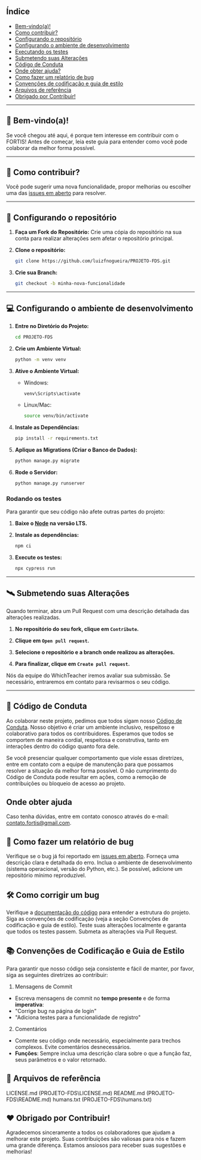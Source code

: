 
## Índice
- [Bem-vindo(a)!](#bem-vindoa)
- [Como contribuir?](#como-contribuir)
- [Configurando o repositório](#configurando-o-repositório)
- [Configurando o ambiente de desenvolvimento](#configurando-o-ambiente-de-desenvolvimento)
- [Executando os testes](#executando-os-testes)
- [Submetendo suas Alterações](#submetendo-suas-alterações)
- [Código de Conduta](#código-de-conduta)
- [Onde obter ajuda?](#onde-obter-ajuda)
- [Como fazer um relatório de bug](#como-fazer-um-relatório-de-bug)
- [Convenções de codificação e guia de estilo](#convenções-de-codificação-e-guia-de-estilo)
- [Arquivos de referência](#arquivos-de-referência)
- [Obrigado por Contribuir!](#obrigado-por-contribuir)

---
## 👋 Bem-vindo(a)!

Se você chegou até aqui, é porque tem interesse em contribuir com o FORTIS! Antes de começar, leia este guia para entender como você pode colaborar da melhor forma possível.

---

## 🤔 Como contribuir?

Você pode sugerir uma nova funcionalidade, propor melhorias ou escolher uma das [issues em aberto](https://github.com/luizfnogueira/PROJETO-FDS/issues) para resolver.

---

## 📁 Configurando o repositório

1. **Faça um Fork do Repositório:** Crie uma cópia do repositório na sua conta para realizar alterações sem afetar o repositório principal.

2. **Clone o repositório:**
   ```bash
   git clone https://github.com/luizfnogueira/PROJETO-FDS.git
   ```

3. **Crie sua Branch:**
   ```bash
   git checkout -b minha-nova-funcionalidade
   ```

---

## 💻 Configurando o ambiente de desenvolvimento

1. **Entre no Diretório do Projeto:**
   ```bash
   cd PROJETO-FDS
   ```

2. **Crie um Ambiente Virtual:**
   ```bash
   python -m venv venv
   ```

3. **Ative o Ambiente Virtual:**
   - Windows:
     ```bash
     venv\Scripts\activate
     ```
   - Linux/Mac:
     ```bash
     source venv/bin/activate
     ```

4. **Instale as Dependências:**
   ```bash
   pip install -r requirements.txt
   ```

5. **Aplique as Migrations (Criar o Banco de Dados):**
   ```bash
   python manage.py migrate
   ```

6. **Rode o Servidor:**
   ```bash
   python manage.py runserver
   ```

### Rodando os testes

Para garantir que seu código não afete outras partes do projeto:

1. **Baixe o [Node](https://nodejs.org/en) na versão LTS.**

2. **Instale as dependências:**
   ```bash
   npm ci
   ```

3. **Execute os testes:**
   ```bash
   npx cypress run
   ```

---

## 🛰️ Submetendo suas Alterações

Quando terminar, abra um Pull Request com uma descrição detalhada das alterações realizadas.

1. **No repositório do seu fork, clique em `Contribute`.**

2. **Clique em `Open pull request`.**

3. **Selecione o repositório e a branch onde realizou as alterações.**

4. **Para finalizar, clique em `Create pull request`.**

Nós da equipe do WhichTeacher iremos avaliar sua submissão. Se necessário, entraremos em contato para revisarmos o seu código.

---
## 📝 Código de Conduta

Ao colaborar neste projeto, pedimos que todos sigam nosso [Código de Conduta](PROJETO-FDS\CODE_OF_CONDUCT.md). Nosso objetivo é criar um ambiente inclusivo, respeitoso e colaborativo para todos os contribuidores. Esperamos que todos se comportem de maneira cordial, respeitosa e construtiva, tanto em interações dentro do código quanto fora dele.

Se você presenciar qualquer comportamento que viole essas diretrizes, entre em contato com a equipe de manutenção para que possamos resolver a situação da melhor forma possível. O não cumprimento do Código de Conduta pode resultar em ações, como a remoção de contribuições ou bloqueio de acesso ao projeto.

## Onde obter ajuda
Caso tenha dúvidas, entre em contato conosco através do e-mail: [contato.fortis@gmail.com](mailto:contato.fortis@gmail.com).

## 🐛 Como fazer um relatório de bug
Verifique se o bug já foi reportado em [issues em aberto](https://github.com/luizfnogueira/PROJETO-FDS/issues).
Forneça uma descrição clara e detalhada do erro.
Inclua o ambiente de desenvolvimento (sistema operacional, versão do Python, etc.).
Se possível, adicione um repositório mínimo reproduzível.

## 🛠️ Como corrigir um bug
Verifique a [documentação do código](PROJETO-FDS\README.md) para entender a estrutura do projeto.
Siga as convenções de codificação (veja a seção Convenções de codificação e guia de estilo).
Teste suas alterações localmente e garanta que todos os testes passem.
Submeta as alterações via Pull Request.

## 📚 Convenções de Codificação e Guia de Estilo

Para garantir que nosso código seja consistente e fácil de manter, por favor, siga as seguintes diretrizes ao contribuir:

1. Mensagens de Commit
  - Escreva mensagens de commit no **tempo presente** e de forma **imperativa**:
  - "Corrige bug na página de login"
  - "Adiciona testes para a funcionalidade de registro"

2. Comentários
- Comente seu código onde necessário, especialmente para trechos complexos. Evite comentários desnecessários.
- **Funções**: Sempre inclua uma descrição clara sobre o que a função faz, seus parâmetros e o valor retornado.


## 📄 Arquivos de referência
LICENSE.md (PROJETO-FDS\LICENSE.md)
README.md (PROJETO-FDS\README.md)
humans.txt (PROJETO-FDS\humans.txt)


## ❤️ Obrigado por Contribuir!

Agradecemos sinceramente a todos os colaboradores que ajudam a melhorar este projeto. Suas contribuições são valiosas para nós e fazem uma grande diferença. Estamos ansiosos para receber suas sugestões e melhorias! 
